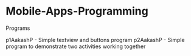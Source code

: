 # Mobile-Apps-Programming
Programs

p1AakashP - Simple textview and buttons program
p2AakashP - Simple program to demonstrate two activities working together
